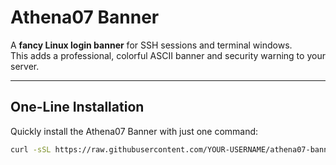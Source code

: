 
# Athena07 Banner

A **fancy Linux login banner** for SSH sessions and terminal windows.  
This adds a professional, colorful ASCII banner and security warning to your server.

---

## **One-Line Installation**
Quickly install the Athena07 Banner with just one command:

```bash
curl -sSL https://raw.githubusercontent.com/YOUR-USERNAME/athena07-banner/main/install.sh | bash
